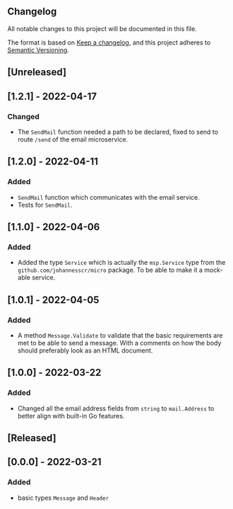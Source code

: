## Changelog
All notable changes to this project will be documented in this file.

The format is based on [Keep a changelog](https://keepachangelog.com/en/1.0.0/),
and this project adheres to [Semantic Versioning](https://semver.org/spec/v2.0.0.html).

## [Unreleased]
## [1.2.1] - 2022-04-17
### Changed
- The `SendMail` function needed a path to be declared, fixed to send to 
route `/send` of the email microservice. 

## [1.2.0] - 2022-04-11
### Added 
- `SendMail` function which communicates with the email service.
- Tests for `SendMail`.

## [1.1.0] - 2022-04-06
### Added 
- Added the type `Service` which is actually the `msp.Service` type from the
`github.com/johannesscr/micro` package. To be able to make it a mock-able
service.

## [1.0.1] - 2022-04-05
### Added 
- A method `Message.Validate` to validate that the basic requirements are
met to be able to send a message. With a comments on how the body should
preferably look as an HTML document.

## [1.0.0] - 2022-03-22
### Added
- Changed all the email address fields from `string` to `mail.Address` to better
align with built-in Go features.

## [Released]
## [0.0.0] - 2022-03-21
### Added
- basic types `Message` and `Header`